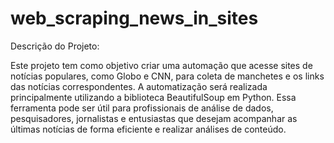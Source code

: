 ﻿# web_scraping_news_in_sites

Descrição do Projeto:

Este projeto tem como objetivo criar uma automação que acesse sites de notícias populares, como Globo e CNN, para coleta de manchetes e os links das notícias correspondentes. A automatização será realizada principalmente utilizando a biblioteca BeautifulSoup em Python. Essa ferramenta pode ser útil para profissionais de análise de dados, pesquisadores, jornalistas e entusiastas que desejam acompanhar as últimas notícias de forma eficiente e realizar análises de conteúdo.
